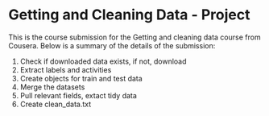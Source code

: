 # Getting and Cleaning Data - Project

This is the course submission for the Getting and cleaning data course from Cousera.
Below is a summary of the details of the submission:

1. Check if downloaded data exists, if not, download
2. Extract labels and activities
3. Create objects for train and test data
4. Merge the datasets
5. Pull relevant fields, extact tidy data
6. Create clean_data.txt